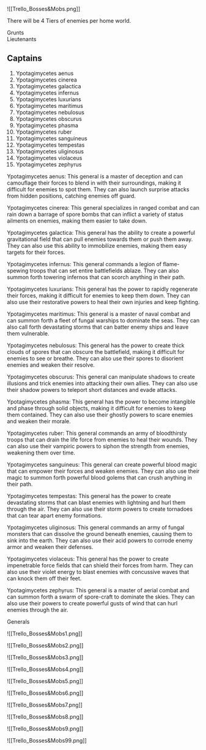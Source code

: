 ![[Trello_Bosses&Mobs.png]]

There will be 4 Tiers of enemies per home world.

Grunts  
Lieutenants  
## Captains  

1.  Ypotagimycetes aenus
2.  Ypotagimycetes cinerea
3.  Ypotagimycetes galactica
4.  Ypotagimycetes infernus
5.  Ypotagimycetes luxurians
6.  Ypotagimycetes maritimus
7.  Ypotagimycetes nebulosus
8.  Ypotagimycetes obscurus
9.  Ypotagimycetes phasma
10.  Ypotagimycetes ruber
11.  Ypotagimycetes sanguineus
12.  Ypotagimycetes tempestas
13.  Ypotagimycetes uliginosus
14.  Ypotagimycetes violaceus
15.  Ypotagimycetes zephyrus

Ypotagimycetes aenus: This general is a master of deception and can camouflage their forces to blend in with their surroundings, making it difficult for enemies to spot them. They can also launch surprise attacks from hidden positions, catching enemies off guard.

Ypotagimycetes cinerea: This general specializes in ranged combat and can rain down a barrage of spore bombs that can inflict a variety of status ailments on enemies, making them easier to take down.

Ypotagimycetes galactica: This general has the ability to create a powerful gravitational field that can pull enemies towards them or push them away. They can also use this ability to immobilize enemies, making them easy targets for their forces.

Ypotagimycetes infernus: This general commands a legion of flame-spewing troops that can set entire battlefields ablaze. They can also summon forth towering infernos that can scorch anything in their path.

Ypotagimycetes luxurians: This general has the power to rapidly regenerate their forces, making it difficult for enemies to keep them down. They can also use their restorative powers to heal their own injuries and keep fighting.

Ypotagimycetes maritimus: This general is a master of naval combat and can summon forth a fleet of fungal warships to dominate the seas. They can also call forth devastating storms that can batter enemy ships and leave them vulnerable.

Ypotagimycetes nebulosus: This general has the power to create thick clouds of spores that can obscure the battlefield, making it difficult for enemies to see or breathe. They can also use their spores to disorient enemies and weaken their resolve.

Ypotagimycetes obscurus: This general can manipulate shadows to create illusions and trick enemies into attacking their own allies. They can also use their shadow powers to teleport short distances and evade attacks.

Ypotagimycetes phasma: This general has the power to become intangible and phase through solid objects, making it difficult for enemies to keep them contained. They can also use their ghostly powers to scare enemies and weaken their morale.

Ypotagimycetes ruber: This general commands an army of bloodthirsty troops that can drain the life force from enemies to heal their wounds. They can also use their vampiric powers to siphon the strength from enemies, weakening them over time.

Ypotagimycetes sanguineus: This general can create powerful blood magic that can empower their forces and weaken enemies. They can also use their magic to summon forth powerful blood golems that can crush anything in their path.

Ypotagimycetes tempestas: This general has the power to create devastating storms that can blast enemies with lightning and hurl them through the air. They can also use their storm powers to create tornadoes that can tear apart enemy formations.

Ypotagimycetes uliginosus: This general commands an army of fungal monsters that can dissolve the ground beneath enemies, causing them to sink into the earth. They can also use their acid powers to corrode enemy armor and weaken their defenses.

Ypotagimycetes violaceus: This general has the power to create impenetrable force fields that can shield their forces from harm. They can also use their violet energy to blast enemies with concussive waves that can knock them off their feet.

Ypotagimycetes zephyrus: This general is a master of aerial combat and can summon forth a swarm of spore-craft to dominate the skies. They can also use their powers to create powerful gusts of wind that can hurl enemies through the air.

Generals

![[Trello_Bosses&Mobs1.png]]

![[Trello_Bosses&Mobs2.png]]

![[Trello_Bosses&Mobs3.png]]

![[Trello_Bosses&Mobs4.png]]

![[Trello_Bosses&Mobs5.png]]

![[Trello_Bosses&Mobs6.png]]

![[Trello_Bosses&Mobs7.png]]

![[Trello_Bosses&Mobs8.png]]

![[Trello_Bosses&Mobs9.png]]

![[Trello_Bosses&Mobs99.png]]